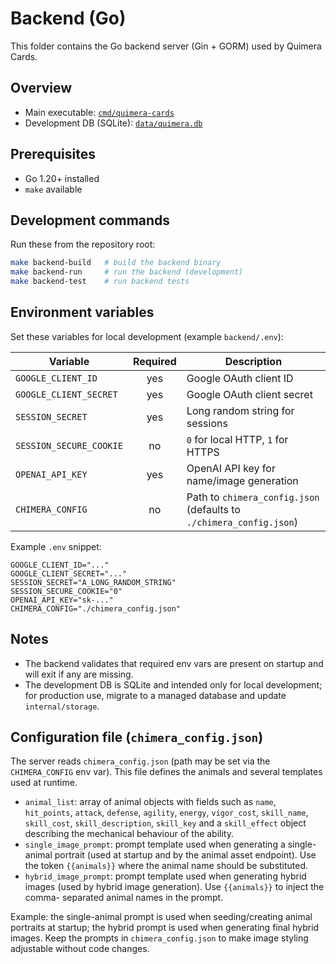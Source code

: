 # Backend (Go)

This folder contains the Go backend server (Gin + GORM) used by Quimera
Cards.

## Overview

- Main executable: [`cmd/quimera-cards`](./cmd/quimera-cards)
- Development DB (SQLite): [`data/quimera.db`](./data/quimera.db)

## Prerequisites

- Go 1.20+ installed
- `make` available

## Development commands

Run these from the repository root:

```bash
make backend-build   # build the backend binary
make backend-run     # run the backend (development)
make backend-test    # run backend tests
```

## Environment variables

Set these variables for local development (example `backend/.env`):

| Variable | Required | Description |
|---|:---:|---|
| `GOOGLE_CLIENT_ID` | yes | Google OAuth client ID |
| `GOOGLE_CLIENT_SECRET` | yes | Google OAuth client secret |
| `SESSION_SECRET` | yes | Long random string for sessions |
| `SESSION_SECURE_COOKIE` | no | `0` for local HTTP, `1` for HTTPS |
| `OPENAI_API_KEY` | yes | OpenAI API key for name/image generation |
| `CHIMERA_CONFIG` | no | Path to `chimera_config.json` (defaults to `./chimera_config.json`) |

Example `.env` snippet:

```env
GOOGLE_CLIENT_ID="..."
GOOGLE_CLIENT_SECRET="..."
SESSION_SECRET="A_LONG_RANDOM_STRING"
SESSION_SECURE_COOKIE="0"
OPENAI_API_KEY="sk-..."
CHIMERA_CONFIG="./chimera_config.json"
```

## Notes

- The backend validates that required env vars are present on startup and
  will exit if any are missing.
- The development DB is SQLite and intended only for local development; for
  production use, migrate to a managed database and update `internal/storage`.

## Configuration file (`chimera_config.json`)

The server reads `chimera_config.json` (path may be set via the `CHIMERA_CONFIG`
env var). This file defines the animals and several templates used at runtime.

- `animal_list`: array of animal objects with fields such as `name`,
  `hit_points`, `attack`, `defense`, `agility`, `energy`, `vigor_cost`,
  `skill_name`, `skill_cost`, `skill_description`, `skill_key` and a
  `skill_effect` object describing the mechanical behaviour of the ability.
- `single_image_prompt`: prompt template used when generating a single-animal
  portrait (used at startup and by the animal asset endpoint). Use the token
  `{{animals}}` where the animal name should be substituted.
- `hybrid_image_prompt`: prompt template used when generating hybrid images
  (used by hybrid image generation). Use `{{animals}}` to inject the comma-
  separated animal names in the prompt.

Example: the single-animal prompt is used when seeding/creating animal
portraits at startup; the hybrid prompt is used when generating final hybrid
images. Keep the prompts in `chimera_config.json` to make image styling
adjustable without code changes.

